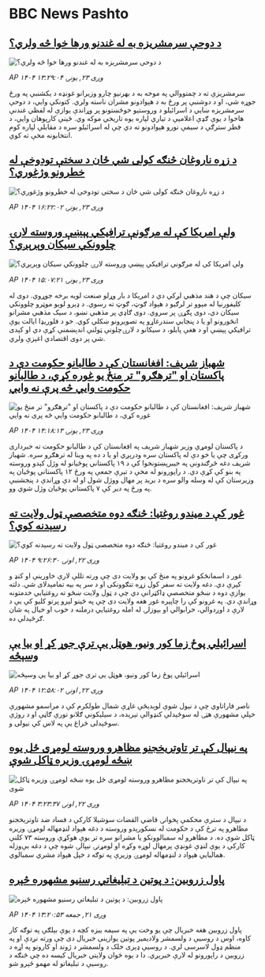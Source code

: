 # BBC News Pashto## [د دوحې سرمشریزه به له غندنو ورها خوا څه ولري؟](https://www.bbc.com/pashto/articles/c98e5e5g248o?at_medium=RSS&at_campaign=rss?at_campaign=githubrss)![د دوحې سرمشریزه به له غندنو ورها خوا څه ولري؟](https://ichef.bbci.co.uk/ace/ws/240/cpsprodpb/daa7/live/e00cf720-912c-11f0-b391-6936825093bd.jpg)_AP ۱۴۰۴ وږی ۲۳, يونۍ ۱۳:۲۹:۰۴_سرمشریزې ته د چمتووالي په موخه به د بهرنیو چارو وزیرانو غونډه د یکشنبې په ورځ جوړه شي، او د دوشنبې پر ورځ به د هېوادونو مشران ناسته ولري. کتونکي وايي، د دوحې سرمشریزه ښايي د اسرائیلو د وروستیو خوځښتونو پر وړاندې یوازې له لفظي غندنې هاخوا د یوې ګډې اعلامیې د تیاري لپاره یوه تاریخي موکه وي. ځینې کارپوهان وايي، د قطر سترګې د سیمې نورو هېوادونو ته دي چې له اسرائیلو سره د مقابلې لپاره کوم انتخابونه مخې ته کوي.## [د زړه ناروغان څنګه کولی شي ځان د سختې تودوخې له خطرونو وژغوري؟ ](https://www.bbc.com/pashto/articles/c4gvrwxey4mo?at_medium=RSS&at_campaign=rss?at_campaign=githubrss)![د زړه ناروغان څنګه کولی شي ځان د سختې تودوخې له خطرونو وژغوري؟ ](https://ichef.bbci.co.uk/ace/ws/240/cpsprodpb/e522/live/0f768750-9151-11f0-9223-171c11f85051.jpg)_AP ۱۴۰۴ وږی ۲۳, يونۍ ۱۶:۲۲:۰۲_## [ولې امریکا کې له مرګونې ترافیکي پېښې وروسته لارۍ چلوونکي سیکان وېرېږي؟](https://www.bbc.com/pashto/articles/cdr6gz555y7o?at_medium=RSS&at_campaign=rss?at_campaign=githubrss)![ولې امریکا کې له مرګونې ترافیکي پېښې وروسته لارۍ چلوونکي سیکان وېرېږي؟](https://ichef.bbci.co.uk/ace/ws/240/cpsprodpb/3c27/live/26ba5900-9160-11f0-84c8-99de564f0440.jpg)_AP ۱۴۰۴ وږی ۲۳, يونۍ ۱۵:۰۷:۲۱_سیکان چې د هند مذهبي لږکي دي د امریکا د بار وړلو صنعت لویه برخه جوړوي. دوی له کلیفورنیا له مېوو تر لرګیو د هېواد ګوټ، ګوټ ته رسوي.
د ډېرو لویو موټرو چلوونکي سیکان دي، دوی پګړۍ پر سروي. دوی ګاډي پر مذهبي نښو، د سیک مذهبي مشرانو انځورونو او یا د پنجابي سندرغاړو په تصویرونو ښکلي کوي.
خو د فلوریډا ایالت یوې ترافیکي پېښې او د هغې پایلو، د سیکانو د لارۍچلونې ټولنې اندېښمنې کړې دي او کېدی شي پر دوی اقتصادي اغېزې ولري.## [شهباز شريف: افغانستان کې د طالبانو حکومت دې د پاکستان او "ترهګرو" تر منځ يو غوره کړي، د طالبانو حکومت وايي څه پرې نه وايي](https://www.bbc.com/pashto/articles/cgq4vvweeweo?at_medium=RSS&at_campaign=rss?at_campaign=githubrss)![شهباز شريف: افغانستان کې د طالبانو حکومت دې د پاکستان او "ترهګرو" تر منځ يو غوره کړي، د طالبانو حکومت وايي څه پرې نه وايي](https://ichef.bbci.co.uk/ace/ws/240/cpsprodpb/015d/live/c34efcc0-9120-11f0-84c8-99de564f0440.png)_AP ۱۴۰۴ وږی ۲۳, يونۍ ۱۴:۱۸:۱۳_د پاکستان لومړي وزير شهباز شريف په افغانستان کې د طالبانو حکومت ته خبرداری ورکړی چې يا خو دې له پاکستان سره ودرېږي او یا د ده په وينا له ترهګرو سره. شهباز شريف دغه څرګندونې په خیبرپښتونخوا کې د ۱۹ پاکستاني پوځيانو له وژل کېدو وروسته په بنو کې کړې دي. د راپورونو له مخې د تېرې جمعې په ورځ ۱۲ پاکستاني پوځيان په وزيرستان کې له وسله والو سره د بريد پر مهال ووژل شول او له دې وړاندې د پنجشنبې په ورځ په دير کې ۷ پاکستاني پوځيان وژل شوي وو.## [غور کې د میندو روغتیا: څنګه دوه متخصصې ټول ولایت ته رسېدنه کوي؟](https://www.bbc.com/pashto/articles/cjr5yvz4lz1o?at_medium=RSS&at_campaign=rss?at_campaign=githubrss)![غور کې د میندو روغتیا: څنګه دوه متخصصې ټول ولایت ته رسېدنه کوي؟](https://ichef.bbci.co.uk/ace/ws/240/cpsprodpb/48d9/live/81425720-9074-11f0-84c8-99de564f0440.jpg)_AP ۱۴۰۴ وږی ۲۲, اونۍ ۹:۲۶:۳۰_غور د اسمانڅکو غرونو په منځ کې یو ولایت دی چې ورته تللې لارې خاورینې او کنډ و کپرې دي. دغه ولایت ته سفر کول زړه تنګوونکی او د سر په بیه تمامېدلای شي. دلته يوازې دوه د ښځو متخصصې ډاکټرانې دي چې د ټول ولایت ښځو ته روغتیایي خدمتونه وړاندې دي.
په غرونو کې را چاپېره غور هغه ولايت دی چې په ځینو لېرو پرتو کليو کې یې د لارې د اوږدوالي، خرابوالي او بېوزلۍ له امله روغتیايي درملنه د خوب او خیال په شان ګرځېدلې ده.## [اسرائیلي پوځ زما کور ونیو، هوټل یې ترې جوړ کړ او بیا یې وسېځه](https://www.bbc.com/pashto/articles/c5yq4dz4r06o?at_medium=RSS&at_campaign=rss?at_campaign=githubrss)![اسرائیلي پوځ زما کور ونیو، هوټل یې ترې جوړ کړ او بیا یې وسېځه](https://ichef.bbci.co.uk/ace/ws/240/cpsprodpb/451c/live/813b6230-9088-11f0-b391-6936825093bd.jpg)_AP ۱۴۰۴ وږی ۲۲, اونۍ ۱۲:۵۸:۰۲_ناصر فاراتاوي چې د نیول شوې لوېدیځې غاړې شمال طولکرم کې د مراسمو مشهورې خپلې مشهورې هټۍ له سوځېدلې کنډوالې تېرېده، د سیلیکوني ګلانو تورې ګاڼې او د روژې سوځېدلی څراغ یې په لاس کې نیولی و.## [په نیپال کې تر تاوتریخجنو مظاهرو وروسته لومړی ځل یوه ښځه لومړۍ وزیره ټاکل شوې](https://www.bbc.com/pashto/articles/cn0r4plk1n9o?at_medium=RSS&at_campaign=rss?at_campaign=githubrss)![په نیپال کې تر تاوتریخجنو مظاهرو وروسته لومړی ځل یوه ښځه لومړۍ وزیره ټاکل شوې](https://ichef.bbci.co.uk/ace/ws/240/cpsprodpb/0d9b/live/2f33cb30-8fed-11f0-84c8-99de564f0440.jpg)_AP ۱۴۰۴ وږی ۲۲, اونۍ ۳:۲۳:۳۷_د نیپال د سترې محکمې پخوانۍ قاضي القضات سوشیلا کارکي د فساد ضد تاوتریخجنو مظاهرو په ترڅ کې د حکومت له نسکورېدو وروسته د دغه هېواد لنډمهاله لومړۍ وزیره ټاکل شوې ده.
د مظاهرو له سمبالوونکو یا مشرانو سره تر یوې هوکړې وروسته ۷۳ کلنې کارکي د یوې لنډې غونډې پرمهال لوړه وکړه او لومړنۍ نیپالۍ شوه چې د دغه بې‌وزله همالیايي هېواد د لنډمهاله لومړۍ وزیرې په توګه د خپل هېواد مشري سمبالوي.## [پاول زروبین: د پوتین د تبلیغاتي رسنیو مشهوره څېره](https://www.bbc.com/pashto/articles/cg7d01m2nx7o?at_medium=RSS&at_campaign=rss?at_campaign=githubrss)![پاول زروبین: د پوتین د تبلیغاتي رسنیو مشهوره څېره](https://ichef.bbci.co.uk/ace/ws/240/cpsprodpb/4a1c/live/e0932fb0-8fcf-11f0-84c8-99de564f0440.jpg)_AP ۱۴۰۴ وږی ۲۱, جمعه ۱۳:۲۰:۵۳_پاول زروبین هغه خبریال چې یو وخت یې په سیمه‌ ییزه کچه د یوې بېلګې په توګه کار کاوه، اوس د روسیې د ولسمشر ولادیمیر پوتین یوازینی خبریال دی چې ورته نږدې او په منظم ډول لاسرسی لري. د روسیې ډېری خلک د ولسمشر د ژوند او کارونو په اړه د زروبین د راپورونو له لارې خبرېږي. دا د یوه ځوان ولایتي خبریال کیسه ده چې څنګه د روسیې د تبلیغاتو له مهمو څېرو شو.